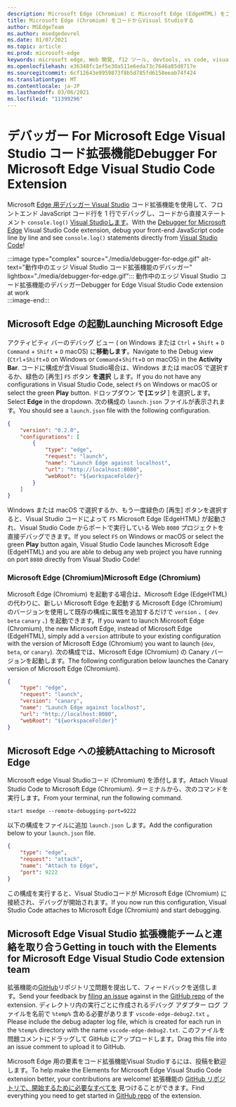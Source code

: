 ```yaml
---
description: Microsoft Edge (Chromium) と Microsoft Edge (EdgeHTML) をコードコードからデバッグVisual Studioする方法
title: Microsoft Edge (Chromium) をコードからVisual Studioする
author: MSEdgeTeam
ms.author: msedgedevrel
ms.date: 01/07/2021
ms.topic: article
ms.prod: microsoft-edge
keywords: microsoft edge, Web 開発, f12 ツール, devtools, vs code, visual studio code, Debugger
ms.openlocfilehash: e36348fc1ef5e30a511e6eda73c7646a85d8717e
ms.sourcegitcommit: 6cf12643e9959873f8b5d785fd6158eeab74f424
ms.translationtype: MT
ms.contentlocale: ja-JP
ms.lasthandoff: 03/06/2021
ms.locfileid: "11399296"
---
```

# <a name="debugger-for-microsoft-edge-visual-studio-code-extension"></a><span data-ttu-id="15a86-104">デバッガー For Microsoft Edge Visual Studio コード拡張機能</span><span class="sxs-lookup"><span data-stu-id="15a86-104">Debugger For Microsoft Edge Visual Studio Code Extension</span></span>  

<span data-ttu-id="15a86-105">Microsoft [Edge 用デバッガー Visual Studio][VisualstudioMarketplaceDebuggerMicrosoftEdge] コード拡張機能を使用して、フロントエンド JavaScript コード行を 1 行でデバッグし、コードから直接ステートメント `console.log()` [Visual Studioします][VisualstudioCode]。</span><span class="sxs-lookup"><span data-stu-id="15a86-105">With the [Debugger for Microsoft Edge][VisualstudioMarketplaceDebuggerMicrosoftEdge] Visual Studio Code extension, debug your front-end JavaScript code line by line and see `console.log()` statements directly from [Visual Studio Code][VisualstudioCode]!</span></span>  

:::image type="complex" source="./media/debugger-for-edge.gif" alt-text="動作中のエッジ Visual Studio コード拡張機能のデバッガー" lightbox="./media/debugger-for-edge.gif":::
   <span data-ttu-id="15a86-107">動作中のエッジ Visual Studio コード拡張機能のデバッガー</span><span class="sxs-lookup"><span data-stu-id="15a86-107">Debugger for Edge Visual Studio Code extension at work</span></span>  
:::image-end:::

<!--![Debugger for Edge Visual Studio Code extension at work][ImageGifDebuggerEdge]  -->  

## <a name="launching-microsoft-edge"></a><span data-ttu-id="15a86-108">Microsoft Edge の起動</span><span class="sxs-lookup"><span data-stu-id="15a86-108">Launching Microsoft Edge</span></span>  

<span data-ttu-id="15a86-109">アクティビティ バーのデバッグ ビュー \( on Windows または `Ctrl` + `Shift` + `D` `Command` + `Shift` + `D` macOS\) に**移動します**。</span><span class="sxs-lookup"><span data-stu-id="15a86-109">Navigate to the Debug view \(`Ctrl`+`Shift`+`D` on Windows or `Command`+`Shift`+`D` on macOS\) in the **Activity Bar**.</span></span>  <span data-ttu-id="15a86-110">コードに構成が含Visual Studio場合は、Windows または macOS で選択するか、緑色の [再生] `F5` ボタン **を選択** します。</span><span class="sxs-lookup"><span data-stu-id="15a86-110">If you do not have any configurations in Visual Studio Code, select `F5` on Windows or macOS or select the green **Play** button.</span></span>  <span data-ttu-id="15a86-111">ドロップダウン **で [エッジ** ] を選択します。</span><span class="sxs-lookup"><span data-stu-id="15a86-111">Select **Edge** in the dropdown.</span></span>  <span data-ttu-id="15a86-112">次の構成の `launch.json` ファイルが表示されます。</span><span class="sxs-lookup"><span data-stu-id="15a86-112">You should see a `launch.json` file with the following configuration.</span></span>  

```json
{
    "version": "0.2.0",
    "configurations": [
        {
            "type": "edge",
            "request": "launch",
            "name": "Launch Edge against localhost",
            "url": "http://localhost:8080",
            "webRoot": "${workspaceFolder}"
        }
    ]
}
```  

<span data-ttu-id="15a86-113">Windows または macOS で選択するか、もう一度緑色の [再生] ボタンを選択すると、Visual Studio コードによって `F5` Microsoft Edge  \(EdgeHTML\) が起動され、Visual Studio Code からポートで実行している Web `8080` プロジェクトを直接デバッグできます。</span><span class="sxs-lookup"><span data-stu-id="15a86-113">If you select `F5` on Windows or macOS or select the green **Play** button again, Visual Studio Code launches Microsoft Edge \(EdgeHTML\) and you are able to debug any web project you have running on port `8080` directly from Visual Studio Code!</span></span>  

### <a name="microsoft-edge-chromium"></a><span data-ttu-id="15a86-114">Microsoft Edge (Chromium)</span><span class="sxs-lookup"><span data-stu-id="15a86-114">Microsoft Edge (Chromium)</span></span>  

<span data-ttu-id="15a86-115">Microsoft Edge \(Chromium\) を起動する場合は、Microsoft Edge \(EdgeHTML\) の代わりに、新しい Microsoft Edge を起動する Microsoft Edge \(Chromium\) のバージョンを使用して既存の構成に属性を追加するだけで `version` 、\( `dev` `beta` `canary` 、\) を起動できます。</span><span class="sxs-lookup"><span data-stu-id="15a86-115">If you want to launch Microsoft Edge \(Chromium\), the new Microsoft Edge, instead of Microsoft Edge \(EdgeHTML\), simply add a `version` attribute to your existing configuration with the version of Microsoft Edge \(Chromium\) you want to launch \(`dev`, `beta`, or `canary`\).</span></span>  <span data-ttu-id="15a86-116">次の構成では、Microsoft Edge \(Chromium\) の Canary バージョンを起動します。</span><span class="sxs-lookup"><span data-stu-id="15a86-116">The following configuration below launches the Canary version of Microsoft Edge \(Chromium\).</span></span>  

```json
{
    "type": "edge",
    "request": "launch",
    "version": "canary",
    "name": "Launch Edge against localhost",
    "url": "http://localhost:8080",
    "webRoot": "${workspaceFolder}"
}
```  

## <a name="attaching-to-microsoft-edge"></a><span data-ttu-id="15a86-117">Microsoft Edge への接続</span><span class="sxs-lookup"><span data-stu-id="15a86-117">Attaching to Microsoft Edge</span></span>  

<span data-ttu-id="15a86-118">Microsoft edge Visual Studioコード \(Chromium\) を添付します。</span><span class="sxs-lookup"><span data-stu-id="15a86-118">Attach Visual Studio Code to Microsoft Edge \(Chromium\).</span></span>  <span data-ttu-id="15a86-119">ターミナルから、次のコマンドを実行します。</span><span class="sxs-lookup"><span data-stu-id="15a86-119">From your terminal, run the following command.</span></span>  

```shell
start msedge --remote-debugging-port=9222
```  

<span data-ttu-id="15a86-120">以下の構成をファイルに追加 `launch.json` します。</span><span class="sxs-lookup"><span data-stu-id="15a86-120">Add the configuration below to your `launch.json` file.</span></span>   

```json
{
    "type": "edge",
    "request": "attach",
    "name": "Attach to Edge",
    "port": 9222
}
```  

<span data-ttu-id="15a86-121">この構成を実行すると、Visual Studioコードが Microsoft Edge \(Chromium\) に接続され、デバッグが開始されます。</span><span class="sxs-lookup"><span data-stu-id="15a86-121">If you now run this configuration, Visual Studio Code attaches to Microsoft Edge \(Chromium\) and start debugging.</span></span>  

## <a name="getting-in-touch-with-the-elements-for-microsoft-edge-visual-studio-code-extension-team"></a><span data-ttu-id="15a86-122">Microsoft Edge Visual Studio 拡張機能チームと連絡を取り合う</span><span class="sxs-lookup"><span data-stu-id="15a86-122">Getting in touch with the Elements for Microsoft Edge Visual Studio Code extension team</span></span>    

<span data-ttu-id="15a86-123">拡張機能の[GitHub][GithubMicrosoftVscodeEdgeDebug2]リポジトリ[で][GithubMicrosoftVscodeEdgeDebug2NewIssue]問題を提出して、フィードバックを送信します。</span><span class="sxs-lookup"><span data-stu-id="15a86-123">Send your feedback by [filing an issue][GithubMicrosoftVscodeEdgeDebug2NewIssue] against in the [GitHub repo][GithubMicrosoftVscodeEdgeDebug2] of the extension.</span></span>  <span data-ttu-id="15a86-124">ディレクトリ内の実行ごとに作成されるデバッグ アダプター ログ ファイルを名前で `%temp%` 含める必要があります `vscode-edge-debug2.txt` 。</span><span class="sxs-lookup"><span data-stu-id="15a86-124">Please include the debug adapter log file, which is created for each run in the `%temp%` directory with the name `vscode-edge-debug2.txt`.</span></span>  <span data-ttu-id="15a86-125">このファイルを問題コメントにドラッグして GitHub にアップロードします。</span><span class="sxs-lookup"><span data-stu-id="15a86-125">Drag this file into an issue comment to upload it to GitHub.</span></span>  

<span data-ttu-id="15a86-126">Microsoft Edge 用の要素をコード拡張機能Visual Studioするには、投稿を歓迎します。</span><span class="sxs-lookup"><span data-stu-id="15a86-126">To help make the Elements for Microsoft Edge Visual Studio Code extension better, your contributions are welcome!</span></span>  <span data-ttu-id="15a86-127">拡張機能の [GitHub リポジトリで、開始するために必要なすべてを][GithubMicrosoftVscodeEdgeDebug2] 見つけることができます。</span><span class="sxs-lookup"><span data-stu-id="15a86-127">Find everything you need to get started in [GitHub repo][GithubMicrosoftVscodeEdgeDebug2] of the extension.</span></span>  


<!-- image links -->  

<!--[ImageGifDebuggerEdge]: ./media/debugger-for-edge.gif "Debugger for Edge Visual Studio Code extension in action"  -->  
[ImagePngDebuggerEdge]: ./media/debugger-for-edge.png "デバッガー for Edge Visual Studio コード拡張 in action"  

<!--links -->  

[VisualstudioCode]: https://code.visualstudio.com "Visual Studioコード"  
[VisualStudioCodeDocs]: https://code.visualstudio.com/Docs "ドキュメント |Visual Studioコード"   

[GithubMicrosoftVscodeEdgeDebug2]: https://github.com/Microsoft/vscode-edge-debug2 "microsoft/vscode-edge-debug2 |GitHub"  
[GithubMicrosoftVscodeEdgeDebug2NewIssue]: https://github.com/Microsoft/vscode-edge-debug2/issues/new "新しい問題 - microsoft/vscode-edge-debug2 |GitHub"  

[VisualstudioMarketplaceDebuggerMicrosoftEdge]: https://marketplace.visualstudio.com/items?itemName=msjsdiag.debugger-for-edge "Microsoft Edge アプリケーションのデバッガー|Visual Studio Marketplace"  
